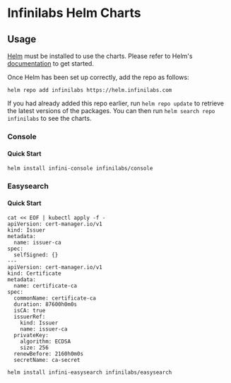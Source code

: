 # **Infinilabs Helm Charts**

## Usage

[Helm](https://helm.sh) must be installed to use the charts. Please refer to
Helm's [documentation](https://helm.sh/docs) to get started.

Once Helm has been set up correctly, add the repo as follows:

    helm repo add infinilabs https://helm.infinilabs.com

If you had already added this repo earlier, run `helm repo update` to retrieve
the latest versions of the packages. You can then run `helm search repo
infinilabs` to see the charts.

### Console

#### Quick Start

    helm install infini-console infinilabs/console


### Easysearch

#### Quick Start

    cat << EOF | kubectl apply -f -
    apiVersion: cert-manager.io/v1
    kind: Issuer
    metadata:
      name: issuer-ca
    spec:
      selfSigned: {}
    ---
    apiVersion: cert-manager.io/v1
    kind: Certificate
    metadata:
      name: certificate-ca
    spec:
      commonName: certificate-ca
      duration: 87600h0m0s
      isCA: true
      issuerRef:
        kind: Issuer
        name: issuer-ca
      privateKey:
        algorithm: ECDSA
        size: 256
      renewBefore: 2160h0m0s
      secretName: ca-secret

    helm install infini-easysearch infinilabs/easysearch